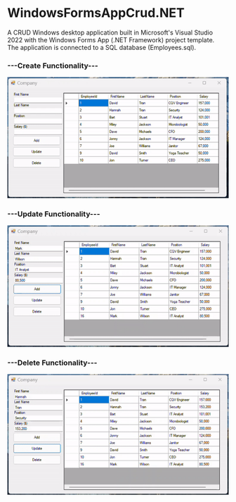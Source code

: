 # WindowsFormsAppCrud.NET  
A CRUD Windows desktop application built in Microsoft's Visual Studio 2022 with the Windows Forms App (.NET Framework) project template.  
The application is connected to a SQL database (Employees.sql).

### ---Create Functionality---
![](https://github.com/david125tran/WindowsFormsAppCrud.NET/blob/main/GIFs/create-gif.gif)  

### ---Update Functionality---
![](https://github.com/david125tran/WindowsFormsAppCrud.NET/blob/main/GIFs/update-gif.gif)  

### ---Delete Functionality---
![](https://github.com/david125tran/WindowsFormsAppCrud.NET/blob/main/GIFs/delete-gif.gif) 
